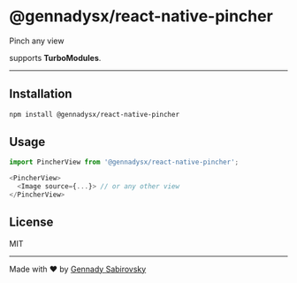 # @gennadysx/react-native-pincher
Pinch any view

supports **TurboModules**.
****


## Installation

```sh
npm install @gennadysx/react-native-pincher
```

## Usage

```js
import PincherView from '@gennadysx/react-native-pincher';

<PincherView>
  <Image source={...}> // or any other view
</PincherView>
```

## License

MIT

---

Made with ❤️ by [Gennady Sabirovsky](https://gennadysx.com)
